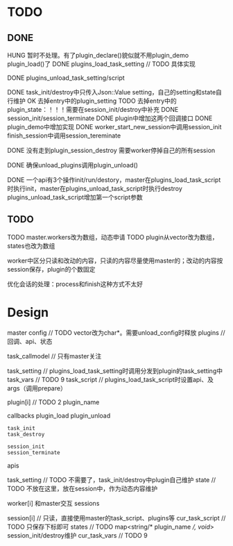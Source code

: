 ﻿# TODO

## DONE

HUNG 暂时不处理。有了plugin_declare()貌似就不用plugin_demo plugin_load()了
DONE plugins_load_task_setting // TODO 具体实现

DONE plugins_unload_task_setting/script

DONE task_init/destroy中只传入Json::Value setting，自己的setting和state自行维护
    OK 去掉entry中的plugin_setting
    TODO 去掉entry中的plugin_state：！！！需要在session_init/destroy中补充
DONE session_init/session_terminate
    DONE plugin中增加这两个回调接口
    DONE plugin_demo中增加实现
    DONE worker_start_new_session中调用session_init
        finish_session中调用session_tereminate

DONE 没有走到plugin_session_destroy
    需要worker停掉自己的所有session

DONE 确保unload_plugins调用plugin_unload()

DONE 一个api有3个操作init/run/destory，master在plugins_load_task_script时执行init，master在plugins_unload_task_script时执行destroy
    plugins_unload_task_script增加第一个script参数

## TODO

TODO master.workers改为数组，动态申请
TODO plugin从vector改为数组，states也改为数组
        
worker中区分只读和改动的内容，只读的内容尽量使用master的；改动的内容按session保存，plugin的个数固定

优化会话的处理：process和finish这种方式不太好

# Design

master
  config // TODO vector<string>改为char*。需要unload_config时释放
  plugins // 回调、api、状态

  task_callmodel // 只有master关注

  task_setting // plugins_load_task_setting时调用分发到plugin的task_setting中
  task_vars // TODO 9
  task_script // plugins_load_task_script时设置api、及args（调用prepare）

plugin[i]    // TODO 2
  plugin_name
  
  callbacks
    plugin_load
    plugin_unload

    task_init
    task_destroy
    
    session_init
    session_terminate
  apis

  task_setting // TODO 不需要了，task_init/destroy中plugin自己维护
  state // TODO 不放在这里，放在session中，作为动态内容维护

worker[i]
  和master交互
  sessions

session[i]
  // 只读，直接使用master的task_script、plugins等
  cur_task_script // TODO 只保存下标即可
  states // TODO map<string/* plugin_name */, void*> session_init/destroy维护
  cur_task_vars // TODO 9
